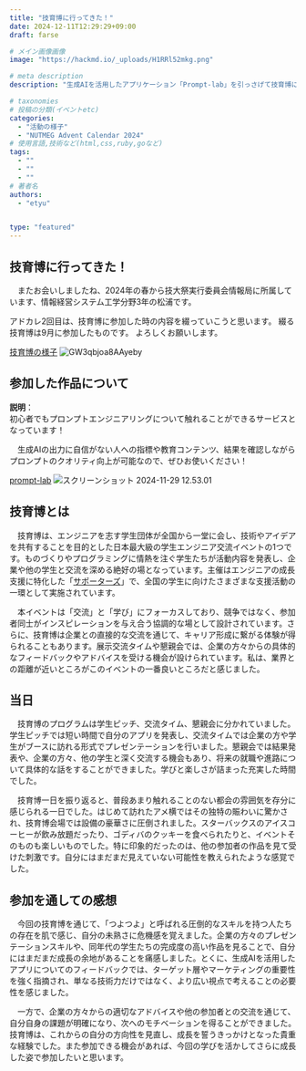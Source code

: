 ```yaml
---
title: "技育博に行ってきた！"
date: 2024-12-11T12:29:29+09:00
draft: farse

# メイン画像画像
image: "https://hackmd.io/_uploads/H1RRl52mkg.png"

# meta description
description: "生成AIを活用したアプリケーション「Prompt-lab」を引っさげて技育博に参加した記録です。企業や他の学生との交流から学んだことや感じたことを綴ります。"

# taxonomies
# 投稿の分類(イベントetc)
categories:
  - "活動の様子"
  - "NUTMEG Advent Calendar 2024"
# 使用言語,技術など(html,css,ruby,goなど)
tags:
  - ""
  - ""
  - ""
# 著者名
authors:
  - "etyu"


type: "featured"
---
```

## 技育博に行ってきた！

　またお会いしましたね、2024年の春から技大祭実行委員会情報局に所属しています、情報経営システム工学分野3年の松浦です。

アドカレ2回目は、技育博に参加した時の内容を綴っていこうと思います。
綴る技育博は9月に参加したものです。
よろしくお願いします。

[技育博の様子](https://x.com/geek_pjt/status/1832378386775470543)
![GW3qbjoa8AAyeby](https://hackmd.io/_uploads/SJRJj2I7kl.jpg)


## 参加した作品について

**説明**：  
初心者でもプロンプトエンジニアリングについて触れることができるサービスとなっています！

　生成AIの出力に自信がない人への指標や教育コンテンツ、結果を確認しながらプロンプトのクオリティ向上が可能なので、ぜひお使いください！


[prompt-lab](https://ai-prompt-lab.vercel.app/)
![スクリーンショット 2024-11-29 12.53.01](https://hackmd.io/_uploads/S1aljhL7Je.png)

## 技育博とは

　技育博は、エンジニアを志す学生団体が全国から一堂に会し、技術やアイデアを共有することを目的とした日本最大級の学生エンジニア交流イベントの1つです。ものづくりやプログラミングに情熱を注ぐ学生たちが活動内容を発表し、企業や他の学生と交流を深める絶好の場となっています。主催はエンジニアの成長支援に特化した「[サポーターズ](https://corp.supporterz.jp/index.html)」で、全国の学生に向けたさまざまな支援活動の一環として実施されています。
 
　本イベントは「交流」と「学び」にフォーカスしており、競争ではなく、参加者同士がインスピレーションを与え合う協調的な場として設計されています。さらに、技育博は企業との直接的な交流を通じて、キャリア形成に繋がる体験が得られることもあります。展示交流タイムや懇親会では、企業の方々からの具体的なフィードバックやアドバイスを受ける機会が設けられています。私は、業界との距離が近いところがこのイベントの一番良いところだと感じました。
 
## 当日

　技育博のプログラムは学生ピッチ、交流タイム、懇親会に分かれていました。学生ピッチでは短い時間で自分のアプリを発表し、交流タイムでは企業の方や学生がブースに訪れる形式でプレゼンテーションを行いました。懇親会では結果発表や、企業の方々、他の学生と深く交流する機会もあり、将来の就職や進路について具体的な話をすることができました。学びと楽しさが詰まった充実した時間でした。
 
　技育博一日を振り返ると、普段あまり触れることのない都会の雰囲気を存分に感じられる一日でした。はじめて訪れたアメ横ではその独特の賑わいに驚かされ、技育博会場では設備の豪華さに圧倒されました。スターバックスのアイスコーヒーが飲み放題だったり、ゴディバのクッキーを食べられたりと、イベントそのものも楽しいものでした。特に印象的だったのは、他の参加者の作品を見て受けた刺激です。自分にはまだまだ見えていない可能性を教えられたような感覚でした。



## 参加を通しての感想

　今回の技育博を通じて、「つよつよ」と呼ばれる圧倒的なスキルを持つ人たちの存在を肌で感じ、自分の未熟さに危機感を覚えました。企業の方々のプレゼンテーションスキルや、同年代の学生たちの完成度の高い作品を見ることで、自分にはまだまだ成長の余地があることを痛感しました。とくに、生成AIを活用したアプリについてのフィードバックでは、ターゲット層やマーケティングの重要性を強く指摘され、単なる技術力だけではなく、より広い視点で考えることの必要性を感じました。
 
　一方で、企業の方々からの適切なアドバイスや他の参加者との交流を通じて、自分自身の課題が明確になり、次へのモチベーションを得ることができました。技育博は、これからの自分の方向性を見直し、成長を誓うきっかけとなった貴重な経験でした。また参加できる機会があれば、今回の学びを活かしてさらに成長した姿で参加したいと思います。